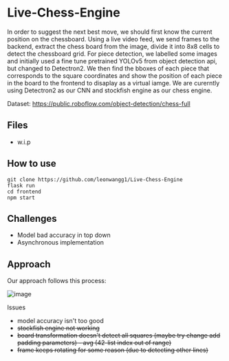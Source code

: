 # Live-Chess-Engine

In order to suggest the next best move, we should first know the current position on the chessboard. Using a live video feed, we send frames to the backend, extract the chess board from the image, divide it into 8x8 cells to detect the chessboard grid. For piece detection, we labelled some images and initially used a fine tune pretrained YOLOv5 from object detection api, but changed to Detectron2. We then find the bboxes of each piece that corresponds to the square coordinates and show the position of each piece in the board to the frontend to disaplay as a virtual iamge. We are curerntly using Detectron2 as our CNN and stockfish engine as our chess engine. 

Dataset: https://public.roboflow.com/object-detection/chess-full

## Files

- w.i.p

## How to use

```shell
git clone https://github.com/leonwangg1/Live-Chess-Engine
flask run
cd frontend
npm start
```
## Challenges

- Model bad accuracy in top down
- Asynchronous implementation

## Approach

Our approach follows this process:

![image](https://user-images.githubusercontent.com/62505788/167887379-b2e36bbd-80bc-469d-a598-6cd64a6bafae.png)

Issues
- model accuracy isn't too good
- <strike>stockfish engine not working<strike>
-  <strike>board transformation doesn't detect all squares (maybe try change add padding parameters) - avg (42-list index out of range) <strike>
-  <strike>frame keeps rotating for some reason (due to detecting other lines)<strike>
